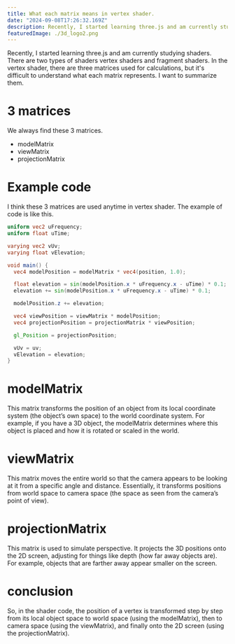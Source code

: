 ```yaml
---
title: What each matrix means in vertex shader.
date: "2024-09-08T17:26:32.169Z"
description: Recently, I started learning three.js and am currently studying shaders. There are two types of shaders, vertex shaders and fragment shaders. In the vertex shader, there are three matrices used for calculations, but it's difficult to understand what each matrix represents. I want to summarize them.
featuredImage: ./3d_logo2.png
---
```


Recently, I started learning three.js and am currently studying shaders. There are two types of shaders vertex shaders and fragment shaders. In the vertex shader, there are three matrices used for calculations, but it's difficult to understand what each matrix represents. I want to summarize them.

# 3 matrices
We always find these 3 matrices.
- modelMatrix
- viewMatrix
- projectionMatrix

# Example code

I think these 3 matrices are used anytime in vertex shader. The example of code is like this.
```glsl
uniform vec2 uFrequency;
uniform float uTime;

varying vec2 vUv;
varying float vElevation;

void main() {
  vec4 modelPosition = modelMatrix * vec4(position, 1.0);

  float elevation = sin(modelPosition.x * uFrequency.x - uTime) * 0.1;
  elevation += sin(modelPosition.x * uFrequency.x - uTime) * 0.1;

  modelPosition.z += elevation;

  vec4 viewPosition = viewMatrix * modelPosition;
  vec4 projectionPosition = projectionMatrix * viewPosition;

  gl_Position = projectionPosition;

  vUv = uv;
  vElevation = elevation;
}
```

# modelMatrix
This matrix transforms the position of an object from its local coordinate system (the object’s own space) to the world coordinate system. For example, if you have a 3D object, the modelMatrix determines where this object is placed and how it is rotated or scaled in the world.

# viewMatrix
This matrix moves the entire world so that the camera appears to be looking at it from a specific angle and distance. Essentially, it transforms positions from world space to camera space (the space as seen from the camera’s point of view).

# projectionMatrix
This matrix is used to simulate perspective. It projects the 3D positions onto the 2D screen, adjusting for things like depth (how far away objects are). For example, objects that are farther away appear smaller on the screen.

# conclusion
So, in the shader code, the position of a vertex is transformed step by step from its local object space to world space (using the modelMatrix), then to camera space (using the viewMatrix), and finally onto the 2D screen (using the projectionMatrix).
